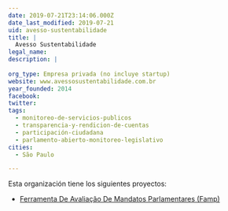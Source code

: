 ```yaml
---
date: 2019-07-21T23:14:06.000Z
date_last_modified: 2019-07-21
uid: avesso-sustentabilidade
title: |
  Avesso Sustentabilidade
legal_name: 
description: |
  
org_type: Empresa privada (no incluye startup)
website: www.avessosustentabilidade.com.br
year_founded: 2014
facebook: 
twitter: 
tags:
  - monitoreo-de-servicios-publicos
  - transparencia-y-rendicion-de-cuentas
  - participación-ciudadana
  - parlamento-abierto-monitoreo-legislativo
cities: 
  - São Paulo

---
```


Esta organización tiene los siguientes proyectos:

- [Ferramenta De Avaliação De Mandatos Parlamentares (Famp)](/proyectos/ferramenta-de-avaliacão-de-mandatos-parlamentares-famp)
